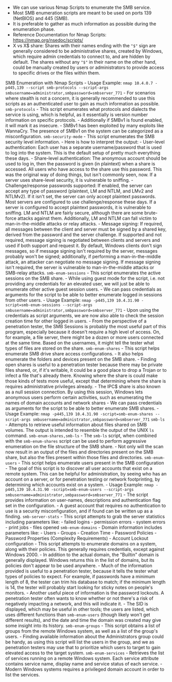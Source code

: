 - We can use various Nmap Scripts to enumerate the SMB service.
- Most SMB enumeration scripts are meant to be used on ports 139 (NetBIOS) and 445 (SMB).
- It is preferable to gather as much information as possible during the enumeration phase.
- Reference Documentation for Nmap Scripts: https://nmap.org/nsedoc/scripts/
- X vs X$ share: Shares with their names ending with the `"$"` sign are generally considered to be administrative shares, created by Windows, which require admin credentials to connect to, and are hidden by default. The shares without any `"$"` in their name on the other hand, could be manually created by users or administrators to provide access to specific drives or the files within them.

SMB Enumeration with Nmap Scripts
	- Usage Example: `nmap 10.4.0.7 -p445,139 --script smb-protocols --script-args smbusername=administrator,smbpassword=smbserver_771`
	- For scenarios where stealth is not a concern, it is generally recommended to use this scripts as an authenticated user to gain as much information as possible.
	`smb-protocols`
		- This script enumerates what protocols and dialects the service is using, which is helpful, as it essentially is version number information on specific protocols.
		- Additionally if SMBv1 is found enabled, it will mark it as insecure.
		- SMBv1 has been exploited by many exploits like WannaCry. The presence of SMBv1 on the system can be categorized as a misconfiguration.
	`smb-security-mode`
		- This script enumerates the SMB security level information.
		- Here is how to interpret the output:
			- User-level authentication: Each user has a separate username/password that is used to log into the system. This is the default setup of pretty much everything these days.
			- Share-level authentication: The anonymous account should be used to log in, then the password is given (in plaintext) when a share is accessed. All users who have access to the share use this password. This was the original way of doing things, but isn't commonly seen, now. If a server uses share-level security, it is vulnerable to sniffing.
			- Challenge/response passwords supported: If enabled, the server can accept any type of password (plaintext, LM and NTLM, and LMv2 and NTLMv2). If it isn't set, the server can only accept plaintext passwords. Most servers are configured to use challenge/response these days. If a server is configured to accept plaintext passwords, it is vulnerable to sniffing. LM and NTLM are fairly secure, although there are some brute-force attacks against them. Additionally, LM and NTLM can fall victim to man-in-the-middle attacks or relay attacks.
			- Message signing: If required, all messages between the client and server must be signed by a shared key, derived from the password and the server challenge. If supported and not required, message signing is negotiated between clients and servers and used if both support and request it. By default, Windows clients don't sign messages, so if message signing isn't required by the server, messages probably won't be signed; additionally, if performing a man-in-the-middle attack, an attacker can negotiate no message signing. If message signing isn't required, the server is vulnerable to man-in-the-middle attacks or SMB-relay attacks.
	`smb-enum-sessions`
		- This script enumerates the active sessions on the SMB share.
		- While using guest mode for the script, i.e. not providing any credentials for an elevated user, we will just be able to enumerate other active guest session users.
		- We can pass credentials as arguments for the script to be able to better enumerate logged in sessions from other users.
		- Usage Example: `nmap -p445,139 10.4.31.90 -script=smb-enum-sessions --script-args smbusername=administrator,smbpassword=smbserver_771`
		- Upon using the credentials as script arguments, we are now also able to check the session creation time for other logged in users.
		- From the perspective of a penetration tester, the SMB Sessions is probably the most useful part of this program, especially because it doesn't require a high level of access. On, for example, a file server, there might be a dozen or more users connected at the same time. Based on the usernames, it might tell the tester what types of files are stored on the share.
	`smb-enum-shares`
		- This script helps enumerate SMB drive share access configurations.
		- It also helps enumerate the folders and devices present on the SMB share.
		- Finding open shares is useful to a penetration tester because there may be private files shared, or, if it's writable, it could be a good place to drop a Trojan or to infect a file that's already there. Knowing where the share is could make those kinds of tests more useful, except that determining where the share is requires administrative privileges already.
		- The IPC$ share is also known as a null session connection. By using this session, Windows lets anonymous users perform certain activities, such as enumerating the names of domain accounts and network shares
		- We can pass credentials as arguments for the script to be able to better enumerate SMB shares.
		- Usage Example: `nmap -p445,139 10.4.31.90 -script=smb-enum-shares --script-args smbusername=administrator,smbpassword=smbserver_771`
	`smb-ls`
		- Attempts to retrieve useful information about files shared on SMB volumes. The output is intended to resemble the output of the UNIX `ls` command.
	`smb-enum-shares,smb-ls`
		- The `smb-ls` script, when combined with the `smb-enum-shares` script can be used to perform aggressive enumeration on the file structure of the SMB share.
		- Not only will the scan now result in an output of the files and directories present on the SMB share, but also the files present within those files and directories.
	`smb-enum-users`
		- This script helps enumerate users present in the SMB configuration
		- The goal of this script is to discover all user accounts that exist on a remote system. This can be helpful for administration, by seeing who has an account on a server, or for penetration testing or network footprinting, by determining which accounts exist on a system.
		- Usage Example: `nmap -p445,139 10.4.31.90 -script=smb-enum-users --script-args smbusername=administrator,smbpassword=smbserver_771`
		- The script provides information on user-names, descriptions and authentication flag set in the configuration.
		- A guest account that requires no authentication to use is a security misconfiguration, and if found can be written up as a finding.
	`smb-server-stats`
		- This script attempts to grab the server statistics including parameters like:
			- failed logins
			- permission errors
			- system errors
			- print jobs
			- files opened
	`smb-enum-domains`
		- Domain information includes parameters like:
			- Users
			- Groups
			- Creation Time
			- Password Policies
			- Password Properties (Complexity Requirements)
			- Account Lockout configuration
		- This script attempts to enumerate domains on a system, along with their policies. This generally requires credentials, except against Windows 2000.
		- In addition to the actual domain, the "Builtin" domain is generally displayed. Windows returns this in the list of domains, but its policies don't appear to be used anywhere.
		- Much of the information provided is useful to a penetration tester, because it tells the tester what types of policies to expect. For example, if passwords have a minimum length of 8, the tester can trim his database to match; if the minimum length is 14, the tester will probably start looking for sticky notes on people's monitors.
		- Another useful piece of information is the password lockouts. A penetration tester often wants to know whether or not there's a risk of negatively impacting a network, and this will indicate it.
		- The SID is displayed, which may be useful in other tools; the users are listed, which uses different functions than `smb-enum-users` (though likely won't get different results), and the date and time the domain was created may give some insight into its history.
	`smb-enum-groups`
		- This script obtains a list of groups from the remote Windows system, as well as a list of the group's users.
		- Finding available information about the Administrators group could be handy, as using this script will list the users in the group, and we as penetration testers may use that to prioritize which users to target to gain elevated access to the target system.
	`smb-enum-services`
		- Retrieves the list of services running on a remote Windows system. Each service attribute contains service name, display name and service status of each service.
		- Modern Windows systems requires a privileged domain account in order to list the services.